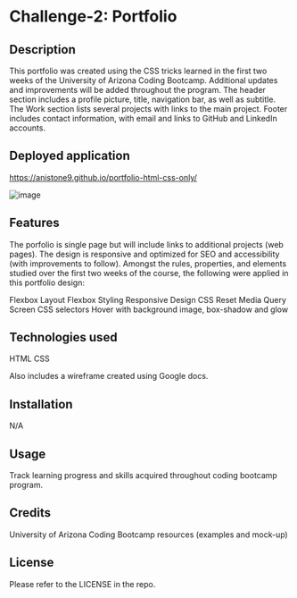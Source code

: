 # Challenge-2: Portfolio

## Description

This portfolio was created using the CSS tricks learned in the first two weeks of the University of Arizona Coding Bootcamp. 
Additional updates and improvements will be added throughout the program. The header section includes a profile picture, title, navigation bar, as well as subtitle.
The Work section lists several projects with links to the main project.
Footer includes contact information, with email and links to GitHub and LinkedIn accounts.

## Deployed application

https://anistone9.github.io/portfolio-html-css-only/

![image](https://user-images.githubusercontent.com/58886869/211178511-678eb8dc-df43-4087-8838-c92e8d8aac34.png)

## Features

The porfolio is single page but will include links to additional projects (web pages). 
The design is responsive and optimized for SEO and accessibility (with improvements to follow).
Amongst the rules, properties, and elements studied over the first two weeks of the course, the following were applied in this portfolio design:

Flexbox Layout
Flexbox Styling
Responsive Design
CSS Reset
Media Query Screen
CSS selectors
Hover with background image, box-shadow and glow

## Technologies used

HTML
CSS

Also includes a wireframe created using Google docs.

## Installation

N/A

## Usage

Track learning progress and skills acquired throughout coding bootcamp program.

## Credits

University of Arizona Coding Bootcamp resources (examples and mock-up)

## License

Please refer to the LICENSE in the repo.



